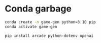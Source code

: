 

# Conda garbage

```bash
conda create -n game-gen python=3.10 pip
conda activate game-gen

pip install arcade python-dotenv openai
```
